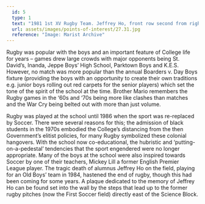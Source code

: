 ```yaml
---
  id: 5
  type: 1
  text: "1981 1st XV Rugby Team. Jeffrey Ho, front row second from right."
  url: assets/images/points-of-interest/27.31.jpg
  reference: "Image: Marist Archive"
---
```

Rugby was popular with the boys and an important feature of College life for years – games drew large crowds with major opponents being St. David’s, Inanda, Jeppe Boys’ High School, Parktown Boys and K.E.S.  However, no match was more popular than the annual Boarders v. Day Boys fixture (providing the boys with an opportunity to create their own traditions e.g. junior boys rolling out red carpets for the senior players) which set the tone of the spirit of the school at the time. Brother Mario remembers the Rugby games in the ‘60s and ‘70s being more like clashes than matches and the War Cry being belted out with more than just volume. 

Rugby was played at the school until 1986 when the sport was re-replaced by Soccer. There were several reasons for this; the admission of black students in the 1970s embodied the College’s distancing from the then Government’s elitist policies, for many Rugby symbolized these colonial hangovers. With the school now co-educational, the hubristic and ‘putting-on-a-pedestal’ tendencies that the sport engendered were no longer appropriate. Many of the boys at the school were also inspired towards Soccer by one of their teachers, Mickey Lill a former English Premier League player. The tragic death of alumnus Jeffrey Ho on the field, playing for an Old Boys’ team in 1984, hastened the end of rugby, though this had been coming for some years. A plaque dedicated to the memory of Jeffrey Ho can be found set into the wall by the steps that lead up to the former rugby pitches (now the First Soccer field) directly east of the Science Block.
